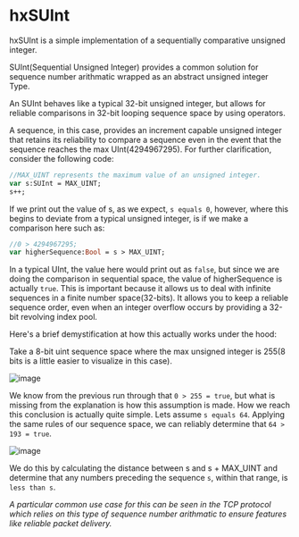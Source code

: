 # hxSUInt
hxSUInt is a simple implementation of a sequentially comparative unsigned integer.

SUInt(Sequential Unsigned Integer) provides a common solution for sequence number arithmatic wrapped as an abstract unsigned integer Type.

An SUInt behaves like a typical 32-bit unsigned integer, but allows for reliable comparisons in 32-bit looping sequence space by using operators. 

A sequence, in this case, provides an increment capable unsigned integer that retains its reliability to compare a sequence even in the event that the sequence reaches the max UInt(4294967295). For further clarification, consider the following code:

```hx
//MAX_UINT represents the maximum value of an unsigned integer.
var s:SUInt = MAX_UINT;
s++;
```

If we print out the value of s, as we expect, `s equals 0`, however, where this begins to deviate from a typical unsigned integer, is if we make a comparison here such as:

```hx
//0 > 4294967295;
var higherSequence:Bool = s > MAX_UINT;
```

In a typical UInt, the value here would print out as `false`, but since we are doing the comparison in sequential space, the value of higherSequence is actually `true`. This is important because it allows us to deal with infinite sequences in a finite number space(32-bits). It allows you to keep a reliable sequence order, even when an integer overflow occurs by providing a 32-bit revolving index pool. 

Here's a brief demystification at how this actually works under the hood:

Take a 8-bit uint sequence space where the max unsigned integer is 255(8 bits is a little easier to visualize in this case).

![image](https://user-images.githubusercontent.com/26172437/163863420-1c571939-fec0-4a02-b729-e0f075fc2674.png)

We know from the previous run through that `0 > 255 = true`, but what is missing from the explanation is how this assumption is made. How we reach this conclusion is actually quite simple. Lets assume `s equals 64`. Applying the same rules of our sequence space, we can reliably determine that `64 > 193 = true`.

![image](https://user-images.githubusercontent.com/26172437/163866795-7953a5b2-b702-4f93-80eb-1ea1c0f876a9.png)

We do this by calculating the distance between s and s + MAX_UINT and determine that any numbers preceding the sequence `s`, within that range, is `less than s`.

*A particular common use case for this can be seen in the TCP protocol which relies on this type of sequence number arithmatic to ensure features like reliable packet delivery.*

